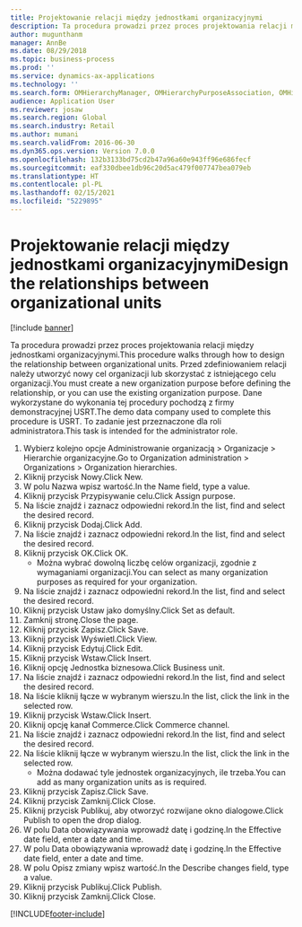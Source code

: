 ```yaml
---
title: Projektowanie relacji między jednostkami organizacyjnymi
description: Ta procedura prowadzi przez proces projektowania relacji między jednostkami organizacyjnymi.
author: mugunthanm
manager: AnnBe
ms.date: 08/29/2018
ms.topic: business-process
ms.prod: ''
ms.service: dynamics-ax-applications
ms.technology: ''
ms.search.form: OMHierarchyManager, OMHierarchyPurposeAssociation, OMHierarchySelection, HierarchyDesigner, OMNodeSelection,  HierarchyPublishAndCloseForm
audience: Application User
ms.reviewer: josaw
ms.search.region: Global
ms.search.industry: Retail
ms.author: mumani
ms.search.validFrom: 2016-06-30
ms.dyn365.ops.version: Version 7.0.0
ms.openlocfilehash: 132b3133bd75cd2b47a96a60e943ff96e686fecf
ms.sourcegitcommit: eaf330dbee1db96c20d5ac479f007747bea079eb
ms.translationtype: HT
ms.contentlocale: pl-PL
ms.lasthandoff: 02/15/2021
ms.locfileid: "5229895"
---
```

# <a name="design-the-relationships-between-organizational-units"></a><span data-ttu-id="093bf-103">Projektowanie relacji między jednostkami organizacyjnymi</span><span class="sxs-lookup"><span data-stu-id="093bf-103">Design the relationships between organizational units</span></span>

[!include [banner](../includes/banner.md)]

<span data-ttu-id="093bf-104">Ta procedura prowadzi przez proces projektowania relacji między jednostkami organizacyjnymi.</span><span class="sxs-lookup"><span data-stu-id="093bf-104">This procedure walks through how to design the relationship between organizational units.</span></span> <span data-ttu-id="093bf-105">Przed zdefiniowaniem relacji należy utworzyć nowy cel organizacji lub skorzystać z istniejącego celu organizacji.</span><span class="sxs-lookup"><span data-stu-id="093bf-105">You must create a new organization purpose before defining the relationship, or you can use the existing organization purpose.</span></span> <span data-ttu-id="093bf-106">Dane wykorzystane do wykonania tej procedury pochodzą z firmy demonstracyjnej USRT.</span><span class="sxs-lookup"><span data-stu-id="093bf-106">The demo data company used to complete this procedure is USRT.</span></span> <span data-ttu-id="093bf-107">To zadanie jest przeznaczone dla roli administratora.</span><span class="sxs-lookup"><span data-stu-id="093bf-107">This task is intended for the administrator role.</span></span>

1. <span data-ttu-id="093bf-108">Wybierz kolejno opcje Administrowanie organizacją > Organizacje > Hierarchie organizacyjne.</span><span class="sxs-lookup"><span data-stu-id="093bf-108">Go to Organization administration > Organizations > Organization hierarchies.</span></span>
2. <span data-ttu-id="093bf-109">Kliknij przycisk Nowy.</span><span class="sxs-lookup"><span data-stu-id="093bf-109">Click New.</span></span>
3. <span data-ttu-id="093bf-110">W polu Nazwa wpisz wartość.</span><span class="sxs-lookup"><span data-stu-id="093bf-110">In the Name field, type a value.</span></span>
4. <span data-ttu-id="093bf-111">Kliknij przycisk Przypisywanie celu.</span><span class="sxs-lookup"><span data-stu-id="093bf-111">Click Assign purpose.</span></span>
5. <span data-ttu-id="093bf-112">Na liście znajdź i zaznacz odpowiedni rekord.</span><span class="sxs-lookup"><span data-stu-id="093bf-112">In the list, find and select the desired record.</span></span>
6. <span data-ttu-id="093bf-113">Kliknij przycisk Dodaj.</span><span class="sxs-lookup"><span data-stu-id="093bf-113">Click Add.</span></span>
7. <span data-ttu-id="093bf-114">Na liście znajdź i zaznacz odpowiedni rekord.</span><span class="sxs-lookup"><span data-stu-id="093bf-114">In the list, find and select the desired record.</span></span>
8. <span data-ttu-id="093bf-115">Kliknij przycisk OK.</span><span class="sxs-lookup"><span data-stu-id="093bf-115">Click OK.</span></span>
    * <span data-ttu-id="093bf-116">Można wybrać dowolną liczbę celów organizacji, zgodnie z wymaganiami organizacji.</span><span class="sxs-lookup"><span data-stu-id="093bf-116">You can select as many organization purposes as required for your organization.</span></span>  
9. <span data-ttu-id="093bf-117">Na liście znajdź i zaznacz odpowiedni rekord.</span><span class="sxs-lookup"><span data-stu-id="093bf-117">In the list, find and select the desired record.</span></span>
10. <span data-ttu-id="093bf-118">Kliknij przycisk Ustaw jako domyślny.</span><span class="sxs-lookup"><span data-stu-id="093bf-118">Click Set as default.</span></span>
11. <span data-ttu-id="093bf-119">Zamknij stronę.</span><span class="sxs-lookup"><span data-stu-id="093bf-119">Close the page.</span></span>
12. <span data-ttu-id="093bf-120">Kliknij przycisk Zapisz.</span><span class="sxs-lookup"><span data-stu-id="093bf-120">Click Save.</span></span>
13. <span data-ttu-id="093bf-121">Kliknij przycisk Wyświetl.</span><span class="sxs-lookup"><span data-stu-id="093bf-121">Click View.</span></span>
14. <span data-ttu-id="093bf-122">Kliknij przycisk Edytuj.</span><span class="sxs-lookup"><span data-stu-id="093bf-122">Click Edit.</span></span>
15. <span data-ttu-id="093bf-123">Kliknij przycisk Wstaw.</span><span class="sxs-lookup"><span data-stu-id="093bf-123">Click Insert.</span></span>
16. <span data-ttu-id="093bf-124">Kliknij opcję Jednostka biznesowa.</span><span class="sxs-lookup"><span data-stu-id="093bf-124">Click Business unit.</span></span>
17. <span data-ttu-id="093bf-125">Na liście znajdź i zaznacz odpowiedni rekord.</span><span class="sxs-lookup"><span data-stu-id="093bf-125">In the list, find and select the desired record.</span></span>
18. <span data-ttu-id="093bf-126">Na liście kliknij łącze w wybranym wierszu.</span><span class="sxs-lookup"><span data-stu-id="093bf-126">In the list, click the link in the selected row.</span></span>
19. <span data-ttu-id="093bf-127">Kliknij przycisk Wstaw.</span><span class="sxs-lookup"><span data-stu-id="093bf-127">Click Insert.</span></span>
20. <span data-ttu-id="093bf-128">Kliknij opcję kanał Commerce.</span><span class="sxs-lookup"><span data-stu-id="093bf-128">Click Commerce channel.</span></span>
21. <span data-ttu-id="093bf-129">Na liście znajdź i zaznacz odpowiedni rekord.</span><span class="sxs-lookup"><span data-stu-id="093bf-129">In the list, find and select the desired record.</span></span>
22. <span data-ttu-id="093bf-130">Na liście kliknij łącze w wybranym wierszu.</span><span class="sxs-lookup"><span data-stu-id="093bf-130">In the list, click the link in the selected row.</span></span>
    * <span data-ttu-id="093bf-131">Można dodawać tyle jednostek organizacyjnych, ile trzeba.</span><span class="sxs-lookup"><span data-stu-id="093bf-131">You can add as many organization units as is required.</span></span>  
23. <span data-ttu-id="093bf-132">Kliknij przycisk Zapisz.</span><span class="sxs-lookup"><span data-stu-id="093bf-132">Click Save.</span></span>
24. <span data-ttu-id="093bf-133">Kliknij przycisk Zamknij.</span><span class="sxs-lookup"><span data-stu-id="093bf-133">Click Close.</span></span>
25. <span data-ttu-id="093bf-134">Kliknij przycisk Publikuj, aby otworzyć rozwijane okno dialogowe.</span><span class="sxs-lookup"><span data-stu-id="093bf-134">Click Publish to open the drop dialog.</span></span>
26. <span data-ttu-id="093bf-135">W polu Data obowiązywania wprowadź datę i godzinę.</span><span class="sxs-lookup"><span data-stu-id="093bf-135">In the Effective date field, enter a date and time.</span></span>
27. <span data-ttu-id="093bf-136">W polu Data obowiązywania wprowadź datę i godzinę.</span><span class="sxs-lookup"><span data-stu-id="093bf-136">In the Effective date field, enter a date and time.</span></span>
28. <span data-ttu-id="093bf-137">W polu Opisz zmiany wpisz wartość.</span><span class="sxs-lookup"><span data-stu-id="093bf-137">In the Describe changes field, type a value.</span></span>
29. <span data-ttu-id="093bf-138">Kliknij przycisk Publikuj.</span><span class="sxs-lookup"><span data-stu-id="093bf-138">Click Publish.</span></span>
30. <span data-ttu-id="093bf-139">Kliknij przycisk Zamknij.</span><span class="sxs-lookup"><span data-stu-id="093bf-139">Click Close.</span></span>



[!INCLUDE[footer-include](../../includes/footer-banner.md)]